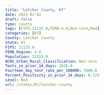 ```yaml
---
title: "Letcher County, KY"
date: 2021-02-02
draft: false
type: county
tags: [FIPS:21133.0,FEMA:4.0,Non-core,Red]
categories: [KY]
County: Letcher County
State: KY
FIPS: 21133.0
FEMA_Region: 4.0
Population: 21553.0
NCHS_Urban_Rural_Classification: Non-core
Tests_in_prior_14_days: 1638.0
Fourteen_day_test_rate_per_100000: 7600.0
Percent_Positivity_in_prior_14_days: 0.123
Level: Red
url: /states/KY/letcher-county
---
```



